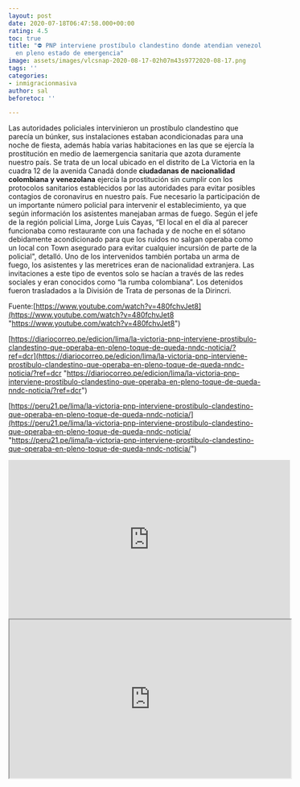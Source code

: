 ```yaml
---
layout: post
date: 2020-07-18T06:47:58.000+00:00
rating: 4.5
toc: true
title: "⛔ PNP interviene prostíbulo clandestino donde atendian venezolanas y colombianas
  en pleno estado de emergencia"
image: assets/images/vlcsnap-2020-08-17-02h07m43s9772020-08-17.png
tags: ''
categories:
- inmigracionmasiva
author: sal
beforetoc: ''

---
```

Las autoridades policiales intervinieron un prostíbulo clandestino que parecía un búnker, sus instalaciones estaban acondicionadas para una noche de fiesta, además había varias habitaciones en las que se ejercía la prostitución en medio de laemergencia sanitaria que azota duramente nuestro país. Se trata de un local ubicado en el distrito de La Victoria en la cuadra 12 de la avenida Canadá donde **ciudadanas de nacionalidad colombiana y venezolana** ejercía la prostitución sin cumplir con los protocolos sanitarios establecidos por las autoridades para evitar posibles contagios de coronavirus en nuestro país. Fue necesario la participación de un importante número policial para intervenir el establecimiento, ya que según información los asistentes manejaban armas de fuego. Según el jefe de la región policial Lima, Jorge Luis Cayas, “El local en el día al parecer funcionaba como restaurante con una fachada y de noche en el sótano debidamente acondicionado para que los ruidos no salgan operaba como un local con Town asegurado para evitar cualquier incursión de parte de la policial", detalló. Uno de los intervenidos también portaba un arma de fuego, los asistentes y las meretrices eran de nacionalidad extranjera. Las invitaciones a este tipo de eventos solo se hacían a través de las redes sociales y eran conocidos como “la rumba colombiana”. Los detenidos fueron trasladados a la División de Trata de personas de la Dirincri.

Fuente:[https://www.youtube.com/watch?v=480fchvJet8](https://www.youtube.com/watch?v=480fchvJet8 "https://www.youtube.com/watch?v=480fchvJet8")

[https://diariocorreo.pe/edicion/lima/la-victoria-pnp-interviene-prostibulo-clandestino-que-operaba-en-pleno-toque-de-queda-nndc-noticia/?ref=dcr](https://diariocorreo.pe/edicion/lima/la-victoria-pnp-interviene-prostibulo-clandestino-que-operaba-en-pleno-toque-de-queda-nndc-noticia/?ref=dcr "https://diariocorreo.pe/edicion/lima/la-victoria-pnp-interviene-prostibulo-clandestino-que-operaba-en-pleno-toque-de-queda-nndc-noticia/?ref=dcr")

[https://peru21.pe/lima/la-victoria-pnp-interviene-prostibulo-clandestino-que-operaba-en-pleno-toque-de-queda-nndc-noticia/](https://peru21.pe/lima/la-victoria-pnp-interviene-prostibulo-clandestino-que-operaba-en-pleno-toque-de-queda-nndc-noticia/ "https://peru21.pe/lima/la-victoria-pnp-interviene-prostibulo-clandestino-que-operaba-en-pleno-toque-de-queda-nndc-noticia/")

<div class="embed-responsive embed-responsive-16by9">
<iframe width="560" height="315" src="https://www.youtube.com/embed/jG6lu889BFE" frameborder="0" allow="accelerometer; autoplay; encrypted-media; gyroscope; picture-in-picture" allowfullscreen></iframe>
</div>

<div class="embed-responsive embed-responsive-16by9">
<iframe id="lbry-iframe" width="560" height="315" src="https://lbry.tv/$/embed/La-Victoria---PNP-interviene-prostíbulo-clandestino-que-operaba-en-pleno-estado-de-emergencia-480fchvJet8/7ff1c455e734117a04394e110f0f7edbe9668576" allowfullscreen></iframe>
</div>